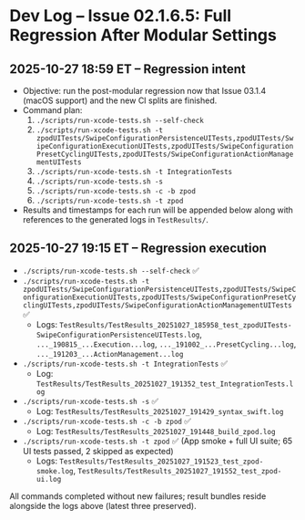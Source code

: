 # Dev Log – Issue 02.1.6.5: Full Regression After Modular Settings

## 2025-10-27 18:59 ET – Regression intent
- Objective: run the post-modular regression now that Issue 03.1.4 (macOS support) and the new CI splits are finished.
- Command plan:
  1. `./scripts/run-xcode-tests.sh --self-check`
  2. `./scripts/run-xcode-tests.sh -t zpodUITests/SwipeConfigurationPersistenceUITests,zpodUITests/SwipeConfigurationExecutionUITests,zpodUITests/SwipeConfigurationPresetCyclingUITests,zpodUITests/SwipeConfigurationActionManagementUITests`
  3. `./scripts/run-xcode-tests.sh -t IntegrationTests`
  4. `./scripts/run-xcode-tests.sh -s`
  5. `./scripts/run-xcode-tests.sh -c -b zpod`
  6. `./scripts/run-xcode-tests.sh -t zpod`
- Results and timestamps for each run will be appended below along with references to the generated logs in `TestResults/`.

## 2025-10-27 19:15 ET – Regression execution
- `./scripts/run-xcode-tests.sh --self-check` ✅
- `./scripts/run-xcode-tests.sh -t zpodUITests/SwipeConfigurationPersistenceUITests,zpodUITests/SwipeConfigurationExecutionUITests,zpodUITests/SwipeConfigurationPresetCyclingUITests,zpodUITests/SwipeConfigurationActionManagementUITests` ✅
  - Logs: `TestResults/TestResults_20251027_185958_test_zpodUITests-SwipeConfigurationPersistenceUITests.log`, `..._190815_...Execution...log`, `..._191002_...PresetCycling...log`, `..._191203_...ActionManagement...log`
- `./scripts/run-xcode-tests.sh -t IntegrationTests` ✅
  - Log: `TestResults/TestResults_20251027_191352_test_IntegrationTests.log`
- `./scripts/run-xcode-tests.sh -s` ✅
  - Log: `TestResults/TestResults_20251027_191429_syntax_swift.log`
- `./scripts/run-xcode-tests.sh -c -b zpod` ✅
  - Log: `TestResults/TestResults_20251027_191448_build_zpod.log`
- `./scripts/run-xcode-tests.sh -t zpod` ✅ (App smoke + full UI suite; 65 UI tests passed, 2 skipped as expected)
  - Logs: `TestResults/TestResults_20251027_191523_test_zpod-smoke.log`, `TestResults/TestResults_20251027_191552_test_zpod-ui.log`

All commands completed without new failures; result bundles reside alongside the logs above (latest three preserved).
